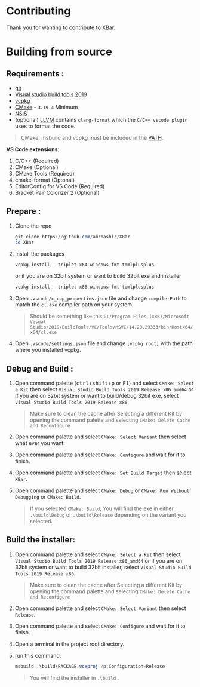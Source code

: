 # Contributing
Thank you for wanting to contribute to XBar.

# Building from source

## Requirements :
- [git](https://git-scm.com)
- [Visual studio build tools 2019](https://visualstudio.microsoft.com/downloads/#build-tools-for-visual-studio-2019)
- [vcpkg](https://github.com/microsoft/vcpkg)
- [CMake](https:cmake.org) - `3.19.4` Minimum
- [NSIS](https://nsis.sourceforge.io/Download)
- (optional) [LLVM](https://releases.llvm.org/download.html) contains `clang-format` which the `C/C++ vscode plugin` uses to format the code.

> CMake, msbuild and vcpkg must be included in the [PATH](https://www.architectryan.com/2018/03/17/add-to-the-path-on-windows-10/).

**VS Code extensions**:
1. C/C++ (Required)
2. CMake (Optional)
3. CMake Tools (Required)
5. cmake-format (Optonal)
4. EditorConfig for VS Code (Required)
6. Bracket Pair Colorizer 2 (Optional)
## Prepare :
1. Clone the repo
    ```powershell
    git clone https://github.com/amrbashir/XBar
    cd XBar
    ```
2. Install the packages
    ```powershell
    vcpkg install --triplet x64-windows fmt tomlplusplus
    ```
    or if you are on 32bit system or want to build 32bit exe and installer

    ```powershell
    vcpkg install --triplet x86-windows fmt tomlplusplus
    ```
3. Open `.vscode/c_cpp_properties.json` file and change `compilerPath` to match the `cl.exe` compiler path on your system.
    > Should be something like this `C:/Program Files (x86)/Microsoft Visual Studio/2019/BuildTools/VC/Tools/MSVC/14.28.29333/bin/Hostx64/x64/cl.exe`

4. Open `.vscode/settings.json` file and change `[vcpkg root]` with the path where you installed vcpkg.

## Debug and Build :
1. Open command palette (<kbd>ctrl</kbd>+<kbd>shift</kbd>+<kbd>p</kbd> or <kbd>F1</kbd>) and select `CMake: Select a Kit` then select `Visual Studio Build Tools 2019 Release x86_amd64` or if you are on 32bit system or want to build/debug 32bit exe, select `Visual Studio Build Tools 2019 Release x86`.
    > Make sure to clean the cache after Selecting a different Kit by opening the command palette and selecting `CMake: Delete Cache and Reconfigure`

2. Open command palette and select `CMake: Select Variant` then select what ever you want.
3. Open command palette and select `CMake: Configure` and wait for it to finish.
4. Open command palette and select `CMake: Set Build Target` then select `XBar`.
5. Open command palette and select `CMake: Debug` or `CMake: Run Without Debugging` or `CMake: Build`.
    > If you selected `CMake: Build`, You will find the exe in either `.\build\Debug` or `.\build\Release` depending on the variant you selected.

## Build the installer:
1. Open command palette and select `CMake: Select a Kit` then select `Visual Studio Build Tools 2019 Release x86_amd64` or if you are on 32bit system or want to build 32bit installer, select `Visual Studio Build Tools 2019 Release x86`.
    > Make sure to clean the cache after Selecting a different Kit by opening the command palette and selecting `CMake: Delete Cache and Reconfigure`

2. Open command palette and select `CMake: Select Variant` then select `Release`.
3. Open command palette and select `CMake: Configure` and wait for it to finish.
4. Open a terminal in the project root directory.
5. run this command:
    ```powershell
    msbuild .\build\PACKAGE.vcxproj /p:Configuration=Release
    ```
    > You will find the installer in `.\build` .
